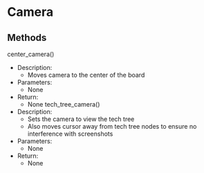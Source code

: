 # Camera
## Methods
center_camera()
- Description:
    - Moves camera to the center of the board
- Parameters:
    - None
- Return:
    - None
tech_tree_camera()
- Description:
    - Sets the camera to view the tech tree
    - Also moves cursor away from tech tree nodes to ensure no interference with screenshots
- Parameters:
    - None
- Return:
    - None